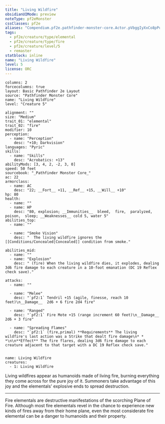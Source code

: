```yaml
---
title: "Living Wildfire"
obsidianUIMode: preview
noteType: pf2eMonster
cssClasses: pf2e
aliases: "Compendium.pf2e.pathfinder-monster-core.Actor.pVbggIyXxCo8pPue" 
tags:
  - pf2e/creature/type/elemental
  - pf2e/creature/type/fire
  - pf2e/creature/level/5
  - remaster
statblock: inline
name: "Living Wildfire"
level: 5
license: ORC
---
```


```statblock
columns: 2
forcecolumns: true
layout: Basic Pathfinder 2e Layout
source: "Pathfinder Monster Core"
name: "Living Wildfire"
level: "Creature 5"

alignment: ""
size: "Medium"
trait_01: "elemental"
trait_02: "fire"
modifier: 10
perception:
  - name: "Perception"
    desc: "+10; Darkvision"
languages: "Pyric"
skills:
  - name: "Skills"
    desc: "Acrobatics: +13"
abilityMods: [3, 4, 2, -2, 3, 0]
speed: 50 feet
sourcebook: "_Pathfinder Monster Core_"
ac: 22
armorclass:
  - name: AC
    desc: "22; __Fort__ +11, __Ref__ +15, __Will__ +10"
hp: 80
health:
  - name: ""
  - name: HP
    desc: "80, explosion; __Immunities__  bleed,  fire,  paralyzed,  poison,  sleep; __Weaknesses__ cold 5, water 5"
abilities_top:
  - name: ""

  - name: "Smoke Vision"
    desc: "  The living wildfire ignores the [[Conditions/Concealed|Concealed]] condition from smoke."

abilities_mid:
  - name: ""
  - name: "Explosion"
    desc: " (fire) When the living wildfire dies, it explodes, dealing 3d6 fire damage to each creature in a 10-foot emanation (DC 19 Reflex check save)."

attacks:
  - name: ""

  - name: "Melee"
    desc: "`pf2:1` Tendril +15 (agile, finesse, reach 10 feet)\n__Damage__  2d6 + 6 fire 2d4 fire"

  - name: "Ranged"
    desc: "`pf2:1` Fire Mote +15 (range increment 60 feet)\n__Damage__  2d6 + 3 fire"

  - name: "Spreading Flames"
    desc: "`pf2:1` (fire,primal) **Requirements** The living wildfire's last action was a Strike that dealt fire damage\n* * *\n\n**Effect** The fire flares, dealing 3d6 fire damage to each creature adjacent to that target with a DC 19 Reflex check save."
 
```

```encounter-table
name: Living Wildfire
creatures:
  - 1: Living Wildfire
```



Living wildfires appear as humanoids made of living fire, burning everything they come across for the pure joy of it. Summoners take advantage of this joy and the elementals' explosive ends to spread destruction.

* * *

Fire elementals are destructive manifestations of the scorching Plane of Fire. Although most fire elementals revel in the chance to experience new kinds of fires away from their home plane, even the most considerate fire elemental can be a danger to humanoids and their property.
